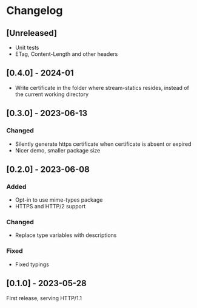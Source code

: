 # Changelog

## [Unreleased]

- Unit tests
- ETag, Content-Length and other headers


## [0.4.0] - 2024-01

- Write certificate in the folder where stream-statics resides, instead of the current working directory


## [0.3.0] - 2023-06-13

### Changed
- Silently generate https certificate when certificate is absent or expired
- Nicer demo, smaller package size


## [0.2.0] - 2023-06-08

### Added
- Opt-in to use mime-types package
- HTTPS and HTTP/2 support

### Changed
- Replace type variables with descriptions

### Fixed
- Fixed typings


## [0.1.0] - 2023-05-28

First release, serving HTTP/1.1
